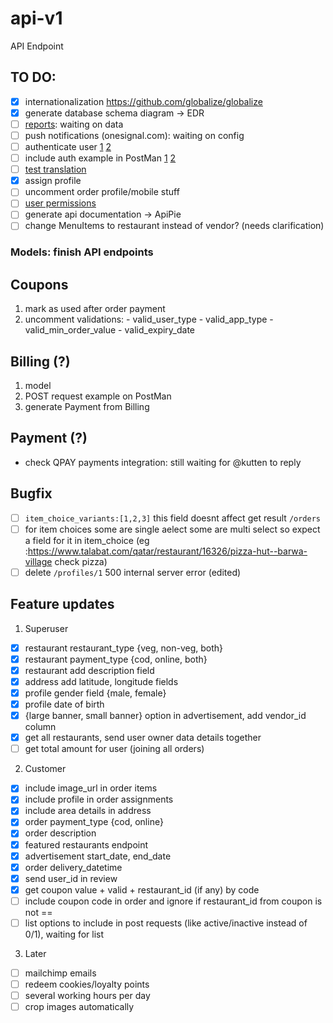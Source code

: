 # api-v1
API Endpoint

## TO DO:

- [x] internationalization https://github.com/globalize/globalize
- [x] generate database schema diagram -> EDR
- [ ] [reports](https://docs.google.com/spreadsheets/d/1gYEBMPYlCPyYfM2uzXgJu-FGGWubGfIX2su69CWoaVQ/edit#gid=1962083908): waiting on data
- [ ] push notifications (onesignal.com): waiting on config
- [ ] authenticate user [1](https://github.com/lynndylanhurley/devise_token_auth/issues/75) [2](https://github.com/lynndylanhurley/devise_token_auth#controller-methods)
- [ ] include auth example in PostMan [1](https://www.getpostman.com/docs/postman/sending_api_requests/authorization) [2](https://medium.com/devtechtipstricks/build-a-simple-rails-api-server-auth0-jwt-authentication-react-from-scratch-in-30-minutes-or-257cbb2a939a)
- [ ] [test translation](https://docs.google.com/spreadsheets/d/1oN2NLgIkyCg-ktx8lAUaIVCPz12uwEeNTABuSeEQdhc/edit#gid=993493138)
- [x] assign profile
- [ ] uncomment order profile/mobile stuff
- [ ] [user permissions](https://github.com/ryanb/cancan/wiki/Defining-Abilities)
- [ ] generate api documentation -> ApiPie
- [ ] change MenuItems to restaurant instead of vendor? (needs clarification)

### Models: finish API endpoints

##  Coupons

  1. mark as used after order payment
  2. uncomment validations:
    - valid_user_type
    - valid_app_type
    - valid_min_order_value
    - valid_expiry_date

##  Billing (?)
  1. model
  2. POST request example on PostMan
  3. generate Payment from Billing

##  Payment (?)
  - check QPAY payments integration: still waiting for @kutten to reply

## Bugfix

- [ ] `item_choice_variants:[1,2,3]` this field doesnt affect get result `/orders`
- [ ] for item choices some are single aelect some are multi select so expect a field for it in item_choice (eg :https://www.talabat.com/qatar/restaurant/16326/pizza-hut--barwa-village check pizza)
- [ ] delete `/profiles/1` 500 internal server error (edited)

## Feature updates

1. Superuser

- [x] restaurant restaurant_type {veg, non-veg, both}
- [x] restaurant payment_type {cod, online, both}
- [x] restaurant add description field
- [x] address add latitude, longitude fields
- [x] profile gender field {male, female}
- [x] profile date of birth
- [x] {large banner, small banner} option in advertisement, add vendor_id column
- [x] get all restaurants, send user owner data details together
- [ ] get total amount for user (joining all orders)

2. Customer

- [x] include image_url in order items
- [x] include profile in order assignments
- [x] include area details in address
- [x] order payment_type {cod, online}
- [x] order description
- [x] featured restaurants endpoint
- [x] advertisement start_date, end_date
- [x] order delivery_datetime
- [x] send user_id in review
- [x] get coupon value + valid + restaurant_id (if any) by code
- [ ] include coupon code in order and ignore if restaurant_id from coupon is not ==
- [ ] list options to include in post requests (like active/inactive instead of 0/1), waiting for list

3. Later

- [ ] mailchimp emails
- [ ] redeem cookies/loyalty points
- [ ] several working hours per day
- [ ] crop images automatically
